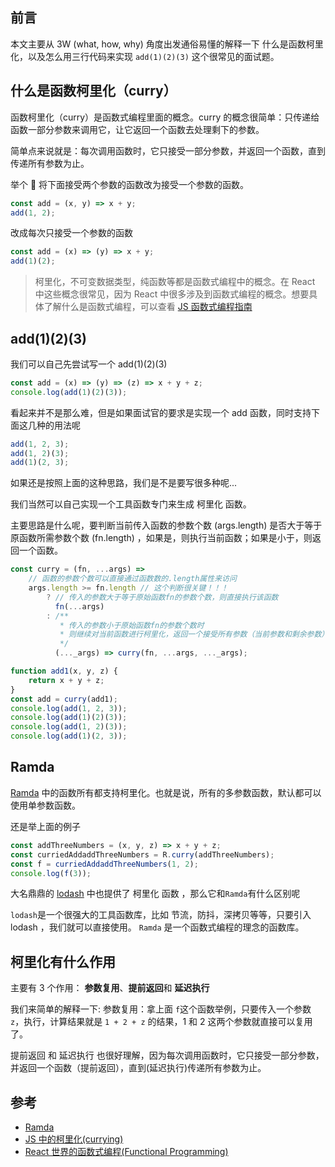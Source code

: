## 前言

本文主要从 3W (what, how, why) 角度出发通俗易懂的解释一下 什么是函数柯里化，以及怎么用三行代码来实现 `add(1)(2)(3)` 这个很常见的面试题。

## 什么是函数柯里化（curry）

函数柯里化（curry）是函数式编程里面的概念。curry 的概念很简单：只传递给函数一部分参数来调用它，让它返回一个函数去处理剩下的参数。

简单点来说就是：每次调用函数时，它只接受一部分参数，并返回一个函数，直到传递所有参数为止。

举个 🌰
将下面接受两个参数的函数改为接受一个参数的函数。

```js
const add = (x, y) => x + y;
add(1, 2);
```

改成每次只接受一个参数的函数

```js
const add = (x) => (y) => x + y;
add(1)(2);
```

> 柯里化，不可变数据类型，纯函数等都是函数式编程中的概念。在 React 中这些概念很常见，因为 React 中很多涉及到函数式编程的概念。想要具体了解什么是函数式编程，可以查看 [JS 函数式编程指南](https://llh911001.gitbooks.io/mostly-adequate-guide-chinese/content/)

## add(1)(2)(3)

我们可以自己先尝试写一个 add(1)(2)(3)

```js
const add = (x) => (y) => (z) => x + y + z;
console.log(add(1)(2)(3));
```

看起来并不是那么难，但是如果面试官的要求是实现一个 add 函数，同时支持下面这几种的用法呢

```js
add(1, 2, 3);
add(1, 2)(3);
add(1)(2, 3);
```

如果还是按照上面的这种思路，我们是不是要写很多种呢...

我们当然可以自己实现一个工具函数专门来生成 柯里化 函数。

主要思路是什么呢，要判断当前传入函数的参数个数 (args.length) 是否大于等于原函数所需参数个数 (fn.length) ，如果是，则执行当前函数；如果是小于，则返回一个函数。

```js
const curry = (fn, ...args) =>
    // 函数的参数个数可以直接通过函数数的.length属性来访问
    args.length >= fn.length // 这个判断很关键！！！
        ? // 传入的参数大于等于原始函数fn的参数个数，则直接执行该函数
          fn(...args)
        : /**
           * 传入的参数小于原始函数fn的参数个数时
           * 则继续对当前函数进行柯里化，返回一个接受所有参数（当前参数和剩余参数） 的函数
           */
          (..._args) => curry(fn, ...args, ..._args);

function add1(x, y, z) {
    return x + y + z;
}
const add = curry(add1);
console.log(add(1, 2, 3));
console.log(add(1)(2)(3));
console.log(add(1, 2)(3));
console.log(add(1)(2, 3));
```

## Ramda

[Ramda](https://github.com/ramda/ramda) 中的函数所有都支持柯里化。也就是说，所有的多参数函数，默认都可以使用单参数函数。

还是举上面的例子

```js
const addThreeNumbers = (x, y, z) => x + y + z;
const curriedAddaddThreeNumbers = R.curry(addThreeNumbers);
const f = curriedAddaddThreeNumbers(1, 2);
console.log(f(3));
```

大名鼎鼎的 [lodash](https://github.com/lodash/lodash) 中也提供了 柯里化 函数 ，那么它和`Ramda`有什么区别呢

`lodash`是一个很强大的工具函数库，比如 节流，防抖，深拷贝等等，只要引入 lodash ，我们就可以直接使用。
`Ramda` 是一个函数式编程的理念的函数库。

## 柯里化有什么作用

主要有 3 个作用： **参数复用**、**提前返回**和 **延迟执行**

我们来简单的解释一下:
参数复用：拿上面 `f`这个函数举例，只要传入一个参数 `z`，执行，计算结果就是 `1 + 2 + z` 的结果，1 和 2 这两个参数就直接可以复用了。

提前返回 和 延迟执行 也很好理解，因为每次调用函数时，它只接受一部分参数，并返回一个函数（提前返回），直到(延迟执行)传递所有参数为止。

## 参考

-   [Ramda](https://github.com/ramda/ramda)
-   [JS 中的柯里化(currying)](https://www.zhangxinxu.com/wordpress/2013/02/js-currying/)
-   [React 世界的函数式编程(Functional Programming)](https://zhuanlan.zhihu.com/p/26174525)
